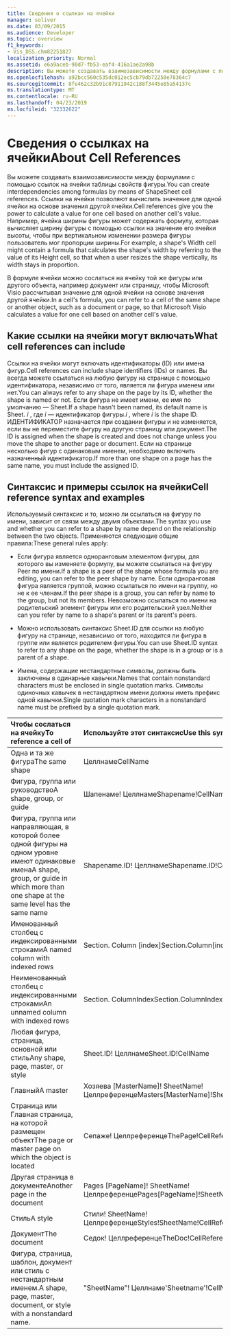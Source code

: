 ```yaml
---
title: Сведения о ссылках на ячейки
manager: soliver
ms.date: 03/09/2015
ms.audience: Developer
ms.topic: overview
f1_keywords:
- Vis_DSS.chm82251827
localization_priority: Normal
ms.assetid: e6a9aceb-90d7-fb53-eaf4-416a1ae2a98b
description: Вы можете создавать взаимозависимости между формулами с помощью ссылок на ячейки таблицы свойств фигуры. Ссылки на ячейки позволяют вычислить значение для одной ячейки на основе значения другой ячейки. Например, ячейка ширины фигуры может содержать формулу, которая вычисляет ширину фигуры с помощью ссылки на значение его ячейки высоты, чтобы при вертикальном изменении размера фигуры пользователь мог пропорции ширины.
ms.openlocfilehash: a92bcc560c535dc012ec5cb79db72250e78364c7
ms.sourcegitcommit: 8fe462c32b91c87911942c188f3445e85a54137c
ms.translationtype: MT
ms.contentlocale: ru-RU
ms.lasthandoff: 04/23/2019
ms.locfileid: "32332622"
---
```

# <a name="about-cell-references"></a><span data-ttu-id="1197e-105">Сведения о ссылках на ячейки</span><span class="sxs-lookup"><span data-stu-id="1197e-105">About Cell References</span></span>

<span data-ttu-id="1197e-106">Вы можете создавать взаимозависимости между формулами с помощью ссылок на ячейки таблицы свойств фигуры.</span><span class="sxs-lookup"><span data-stu-id="1197e-106">You can create interdependencies among formulas by means of ShapeSheet cell references.</span></span> <span data-ttu-id="1197e-107">Ссылки на ячейки позволяют вычислить значение для одной ячейки на основе значения другой ячейки.</span><span class="sxs-lookup"><span data-stu-id="1197e-107">Cell references give you the power to calculate a value for one cell based on another cell's value.</span></span> <span data-ttu-id="1197e-108">Например, ячейка ширины фигуры может содержать формулу, которая вычисляет ширину фигуры с помощью ссылки на значение его ячейки высоты, чтобы при вертикальном изменении размера фигуры пользователь мог пропорции ширины.</span><span class="sxs-lookup"><span data-stu-id="1197e-108">For example, a shape's Width cell might contain a formula that calculates the shape's width by referring to the value of its Height cell, so that when a user resizes the shape vertically, its width stays in proportion.</span></span>
  
<span data-ttu-id="1197e-109">В формуле ячейки можно сослаться на ячейку той же фигуры или другого объекта, например документ или страницу, чтобы Microsoft Visio рассчитывал значение для одной ячейки на основе значения другой ячейки.</span><span class="sxs-lookup"><span data-stu-id="1197e-109">In a cell's formula, you can refer to a cell of the same shape or another object, such as a document or page, so that Microsoft Visio calculates a value for one cell based on another cell's value.</span></span>
  
## <a name="what-cell-references-can-include"></a><span data-ttu-id="1197e-110">Какие ссылки на ячейки могут включать</span><span class="sxs-lookup"><span data-stu-id="1197e-110">What cell references can include</span></span>

<span data-ttu-id="1197e-111">Ссылки на ячейки могут включать идентификаторы (ID) или имена фигур.</span><span class="sxs-lookup"><span data-stu-id="1197e-111">Cell references can include shape identifiers (IDs) or names.</span></span> <span data-ttu-id="1197e-112">Вы всегда можете ссылаться на любую фигуру на странице с помощью идентификатора, независимо от того, является ли фигура именем или нет.</span><span class="sxs-lookup"><span data-stu-id="1197e-112">You can always refer to any shape on the page by its ID, whether the shape is named or not.</span></span> <span data-ttu-id="1197e-113">Если фигура не имеет имени, ее имя по умолчанию — Sheet.</span><span class="sxs-lookup"><span data-stu-id="1197e-113">If a shape hasn't been named, its default name is Sheet.</span></span> <span data-ttu-id="1197e-114">*i* , где *i* — идентификатор фигуры.</span><span class="sxs-lookup"><span data-stu-id="1197e-114">*i*  , where  *i*  is the shape ID.</span></span> <span data-ttu-id="1197e-115">ИДЕНТИФИКАТОР назначается при создании фигуры и не изменяется, если вы не переместите фигуру на другую страницу или документ.</span><span class="sxs-lookup"><span data-stu-id="1197e-115">The ID is assigned when the shape is created and does not change unless you move the shape to another page or document.</span></span> <span data-ttu-id="1197e-116">Если на странице несколько фигур с одинаковым именем, необходимо включить назначенный идентификатор.</span><span class="sxs-lookup"><span data-stu-id="1197e-116">If more than one shape on a page has the same name, you must include the assigned ID.</span></span> 
  
## <a name="cell-reference-syntax-and-examples"></a><span data-ttu-id="1197e-117">Синтаксис и примеры ссылок на ячейки</span><span class="sxs-lookup"><span data-stu-id="1197e-117">Cell reference syntax and examples</span></span>

<span data-ttu-id="1197e-118">Используемый синтаксис и то, можно ли ссылаться на фигуру по имени, зависит от связи между двумя объектами.</span><span class="sxs-lookup"><span data-stu-id="1197e-118">The syntax you use and whether you can refer to a shape by name depend on the relationship between the two objects.</span></span> <span data-ttu-id="1197e-119">Применяются следующие общие правила:</span><span class="sxs-lookup"><span data-stu-id="1197e-119">These general rules apply:</span></span>
  
- <span data-ttu-id="1197e-120">Если фигура является одноранговым элементом фигуры, для которого вы изменяете формулу, вы можете ссылаться на фигуру Peer по имени.</span><span class="sxs-lookup"><span data-stu-id="1197e-120">If a shape is a peer of the shape whose formula you are editing, you can refer to the peer shape by name.</span></span> <span data-ttu-id="1197e-121">Если одноранговая фигура является группой, можно ссылаться по имени на группу, но не к ее членам.</span><span class="sxs-lookup"><span data-stu-id="1197e-121">If the peer shape is a group, you can refer by name to the group, but not its members.</span></span> <span data-ttu-id="1197e-122">Невозможно ссылаться по имени на родительский элемент фигуры или его родительский узел.</span><span class="sxs-lookup"><span data-stu-id="1197e-122">Neither can you refer by name to a shape's parent or its parent's peers.</span></span>
    
- <span data-ttu-id="1197e-123">Можно использовать синтаксис Sheet.ID для ссылки на любую фигуру на странице, независимо от того, находится ли фигура в группе или является родителем фигуры.</span><span class="sxs-lookup"><span data-stu-id="1197e-123">You can use Sheet.ID syntax to refer to any shape on the page, whether the shape is in a group or is a parent of a shape.</span></span>
    
- <span data-ttu-id="1197e-124">Имена, содержащие нестандартные символы, должны быть заключены в одинарные кавычки.</span><span class="sxs-lookup"><span data-stu-id="1197e-124">Names that contain nonstandard characters must be enclosed in single quotation marks.</span></span> <span data-ttu-id="1197e-125">Символы одиночных кавычек в нестандартном имени должны иметь префикс одной кавычки.</span><span class="sxs-lookup"><span data-stu-id="1197e-125">Single quotation mark characters in a nonstandard name must be prefixed by a single quotation mark.</span></span>
    
|<span data-ttu-id="1197e-126">**Чтобы сослаться на ячейку**</span><span class="sxs-lookup"><span data-stu-id="1197e-126">**To reference a cell of**</span></span>|<span data-ttu-id="1197e-127">**Используйте этот синтаксис**</span><span class="sxs-lookup"><span data-stu-id="1197e-127">**Use this syntax**</span></span>|<span data-ttu-id="1197e-128">**Пример**</span><span class="sxs-lookup"><span data-stu-id="1197e-128">**Example**</span></span>|
|:-----|:-----|:-----|
|<span data-ttu-id="1197e-129">Одна и та же фигура</span><span class="sxs-lookup"><span data-stu-id="1197e-129">The same shape</span></span>  <br/> | <span data-ttu-id="1197e-130">Целлнаме</span><span class="sxs-lookup"><span data-stu-id="1197e-130">CellName</span></span>  <br/> | <span data-ttu-id="1197e-131">Width</span><span class="sxs-lookup"><span data-stu-id="1197e-131">Width</span></span>  <br/> |
| <span data-ttu-id="1197e-132">Фигура, группа или руководство</span><span class="sxs-lookup"><span data-stu-id="1197e-132">A shape, group, or guide</span></span>  <br/> | <span data-ttu-id="1197e-133">Шапенаме! Целлнаме</span><span class="sxs-lookup"><span data-stu-id="1197e-133">Shapename!CellName</span></span>  <br/> | <span data-ttu-id="1197e-134">Запуск! Градусов</span><span class="sxs-lookup"><span data-stu-id="1197e-134">Star!Angle</span></span>  <br/> |
| <span data-ttu-id="1197e-135">Фигура, группа или направляющая, в которой более одной фигуры на одном уровне имеют одинаковые имена</span><span class="sxs-lookup"><span data-stu-id="1197e-135">A shape, group, or guide in which more than one shape at the same level has the same name</span></span>  <br/> | <span data-ttu-id="1197e-136">Shapename.ID! Целлнаме</span><span class="sxs-lookup"><span data-stu-id="1197e-136">Shapename.ID!CellName</span></span>  <br/> | <span data-ttu-id="1197e-137">Руководитель. 2! Полноразмерные</span><span class="sxs-lookup"><span data-stu-id="1197e-137">Executive.2!Height</span></span>  <br/> |
| <span data-ttu-id="1197e-138">Именованный столбец с индексированными строками</span><span class="sxs-lookup"><span data-stu-id="1197e-138">A named column with indexed rows</span></span>  <br/> | <span data-ttu-id="1197e-139">Section. Column [index]</span><span class="sxs-lookup"><span data-stu-id="1197e-139">Section.Column[index]</span></span>  <br/> | <span data-ttu-id="1197e-140">Char. Font [3]</span><span class="sxs-lookup"><span data-stu-id="1197e-140">Char.Font[3]</span></span>  <br/> |
| <span data-ttu-id="1197e-141">Неименованный столбец с индексированными строками</span><span class="sxs-lookup"><span data-stu-id="1197e-141">An unnamed column with indexed rows</span></span>  <br/> | <span data-ttu-id="1197e-142">Section. ColumnIndex</span><span class="sxs-lookup"><span data-stu-id="1197e-142">Section.ColumnIndex</span></span>  <br/> | <span data-ttu-id="1197e-143">"С начала. A5"</span><span class="sxs-lookup"><span data-stu-id="1197e-143">Scratch.A5</span></span>  <br/> |
| <span data-ttu-id="1197e-144">Любая фигура, страница, основной или стиль</span><span class="sxs-lookup"><span data-stu-id="1197e-144">Any shape, page, master, or style</span></span>  <br/> | <span data-ttu-id="1197e-145">Sheet.ID! Целлнаме</span><span class="sxs-lookup"><span data-stu-id="1197e-145">Sheet.ID!CellName</span></span>  <br/> | <span data-ttu-id="1197e-146">Sheet. 8! FillForegnd</span><span class="sxs-lookup"><span data-stu-id="1197e-146">Sheet.8!FillForegnd</span></span>  <br/> |
| <span data-ttu-id="1197e-147">Главный</span><span class="sxs-lookup"><span data-stu-id="1197e-147">A master</span></span>  <br/> | <span data-ttu-id="1197e-148">Хозяева [MasterName]! SheetName! Целлреференце</span><span class="sxs-lookup"><span data-stu-id="1197e-148">Masters[MasterName]!SheetName!CellReference</span></span>  <br/> | <span data-ttu-id="1197e-149">Хозяева [шестеренки]! Шафт! Geometry1. x1</span><span class="sxs-lookup"><span data-stu-id="1197e-149">Masters[Gear]!Shaft!Geometry1.X1</span></span>  <br/> |
| <span data-ttu-id="1197e-150">Страница или Главная страница, на которой размещен объект</span><span class="sxs-lookup"><span data-stu-id="1197e-150">The page or master page on which the object is located</span></span>  <br/> | <span data-ttu-id="1197e-151">Сепаже! Целлреференце</span><span class="sxs-lookup"><span data-stu-id="1197e-151">ThePage!CellReference</span></span>  <br/> | <span data-ttu-id="1197e-152">Сепаже! User. Ванишинг_поинт</span><span class="sxs-lookup"><span data-stu-id="1197e-152">ThePage!User.Vanishing_Point</span></span>  <br/> |
| <span data-ttu-id="1197e-153">Другая страница в документе</span><span class="sxs-lookup"><span data-stu-id="1197e-153">Another page in the document</span></span>  <br/> | <span data-ttu-id="1197e-154">Pages [PageName]! SheetName! Целлреференце</span><span class="sxs-lookup"><span data-stu-id="1197e-154">Pages[PageName]!SheetName!CellReference</span></span>  <br/> | <span data-ttu-id="1197e-155">Pages [Page-3]! Sheet. 4! BeginX</span><span class="sxs-lookup"><span data-stu-id="1197e-155">Pages[Page-3]!Sheet.4!BeginX</span></span>  <br/> |
| <span data-ttu-id="1197e-156">Стиль</span><span class="sxs-lookup"><span data-stu-id="1197e-156">A style</span></span>  <br/> | <span data-ttu-id="1197e-157">Стили! SheetName! Целлреференце</span><span class="sxs-lookup"><span data-stu-id="1197e-157">Styles!SheetName!CellReference</span></span>  <br/> | <span data-ttu-id="1197e-158">Стили! Облач! LineColor</span><span class="sxs-lookup"><span data-stu-id="1197e-158">Styles!Manager!LineColor</span></span>  <br/> |
| <span data-ttu-id="1197e-159">Документ</span><span class="sxs-lookup"><span data-stu-id="1197e-159">The document</span></span>  <br/> | <span data-ttu-id="1197e-160">Седок! Целлреференце</span><span class="sxs-lookup"><span data-stu-id="1197e-160">TheDoc!CellReference</span></span>  <br/> | <span data-ttu-id="1197e-161">Седок! PreviewQuality</span><span class="sxs-lookup"><span data-stu-id="1197e-161">TheDoc!PreviewQuality</span></span>  <br/> |
| <span data-ttu-id="1197e-162">Фигура, страница, шаблон, документ или стиль с нестандартным именем.</span><span class="sxs-lookup"><span data-stu-id="1197e-162">A shape, page, master, document, or style with a nonstandard name.</span></span>  <br/> | <span data-ttu-id="1197e-163">"SheetName"! Целлнаме</span><span class="sxs-lookup"><span data-stu-id="1197e-163">'Sheetname'!CellName</span></span>  <br/> | <span data-ttu-id="1197e-164">"1 – D"! LineColor</span><span class="sxs-lookup"><span data-stu-id="1197e-164">'1-D'!LineColor</span></span>  <br/> |
   

